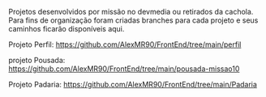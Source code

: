 Projetos desenvolvidos por missão no devmedia ou retirados da cachola.
Para fins de organização foram criadas branches para cada projeto e seus caminhos ficarão disponíveis aqui.

Projeto Perfil: https://github.com/AlexMR90/FrontEnd/tree/main/perfil

projeto Pousada: https://github.com/AlexMR90/FrontEnd/tree/main/pousada-missao10


Projeto Padaria: https://github.com/AlexMR90/FrontEnd/tree/main/Padaria